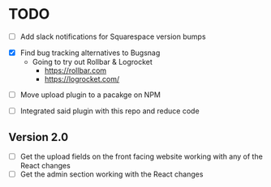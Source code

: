 # TODO

- [ ] Add slack notifications for Squarespace version bumps

* [x] Find bug tracking alternatives to Bugsnag
  - Going to try out Rollbar & Logrocket
    - https://rollbar.com
    - https://logrocket.com/

- [ ] Move upload plugin to a pacakge on NPM

- [ ] Integrated said plugin with this repo and reduce code

## Version 2.0
- [ ] Get the upload fields on the front facing website working with any of the React changes
- [ ] Get the admin section working with the React changes
